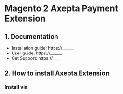 # Magento 2 Axepta Payment Extension

## 1. Documentation

- Installation guide: https://______
- User guide: https://______
- Get Support: https://____

## 2. How to install Axepta Extension

### Install via
